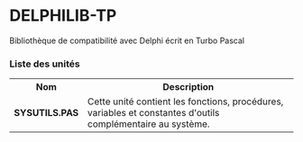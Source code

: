# DELPHILIB-TP
Bibliothèque de compatibilité avec Delphi écrit en Turbo Pascal

<h3>Liste des unités</h3>

<table>
  <tr>
    <th>Nom</th>
    <th>Description</th>
  </tr>
  <tr>
     <td><b>SYSUTILS.PAS</b></td>
     <td>Cette unité contient les fonctions, procédures, variables et constantes d'outils complémentaire au système.</td>
  </tr>
</table>
